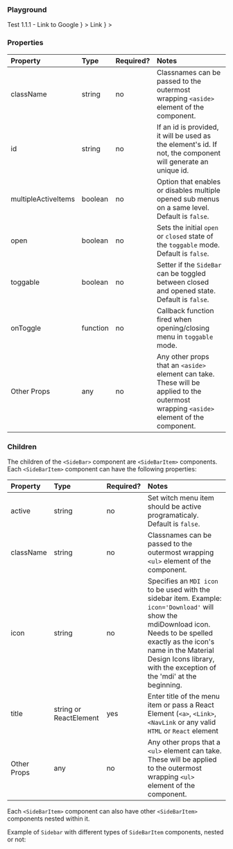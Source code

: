 <Anchor idToScrollTo="playground"><h3>Playground</h3></Anchor>

<Playground>
    <SideBar>
        <SideBarItem icon="CalendarAlert" title="Test 1">
        <SideBarItem icon="CalendarAlert" title="Test 1.1">
            <SideBarItem
            icon="RobotExcitedOutline"
            title={
                <a
                rel="noopener noreferrer"
                target="_blank"
                href="https://google.com"
                >
                Test 1.1.1 - Link to Google
                </a>
            }
            ></SideBarItem>
            <SideBarItem icon="Twitter" title="Test 1.1.2">
            <SideBarItem title="Test 1.1.2.1" active={true}></SideBarItem>
            </SideBarItem>
        </SideBarItem>
        <SideBarItem icon="CalendarAlert" title="Test 1.2">
            <SideBarItem title="Test 1.2.1"></SideBarItem>
        </SideBarItem>
        </SideBarItem>
        <SideBarItem icon="Resize" title="Test 2">
        <SideBarItem title="Test 2.1">
            <SideBarItem
            icon="RobotExcitedOutline"
            title="Test 2.1.1"
            ></SideBarItem>
        </SideBarItem>
        <SideBarItem title="Test 2.2">
            <SideBarItem
            icon="RobotExcitedOutline"
            title="Test 2.2.1"
            ></SideBarItem>
        </SideBarItem>
        </SideBarItem>
        <SideBarItem icon="MapMarkerOutline" title="Test 3"></SideBarItem>
        <SideBarItem icon="CropRotate" title="Test 4"></SideBarItem>
        <SideBarItem icon="FolderPound" title="Test 5"></SideBarItem>
        <SideBarItem
        icon="RobotExcitedOutline"
        title={
            <a rel="noopener noreferrer" target="_blank" href="https://google.com">
            Link
            </a>
        }
        ></SideBarItem>
    </SideBar>
</Playground>


<Anchor idToScrollTo="properties"><h3>Properties</h3></Anchor>

| Property            | Type     | Required? | Notes                                                                                                                                   |
| :------------------ | :------- | :-------- | :-------------------------------------------------------------------------------------------------------------------------------------- |
| className           | string   | no        | Classnames can be passed to the outermost wrapping `<aside>` element of the component.                                                  |
| id                  | string   | no        | If an id is provided, it will be used as the element's id. If not, the component will generate an unique id.                            |
| multipleActiveItems | boolean  | no        | Option that enables or disables multiple opened sub menus on a same level. Default is `false`.                                          |
| open                | boolean  | no        | Sets the initial `open` or `closed` state of the `toggable` mode. Default is `false`.                                                   |
| toggable            | boolean  | no        | Setter if the `SideBar` can be toggled between closed and opened state. Default is `false`.                                             |
| onToggle            | function | no        | Callback function fired when opening/closing menu in `toggable` mode.                                                                   |
| Other Props         | any      | no        | Any other props that an `<aside>` element can take. These will be applied to the outermost wrapping `<aside>` element of the component. |

<Anchor idToScrollTo="children"><h3>Children</h3></Anchor>

The children of the `<SideBar>` component are `<SideBarItem>` components. Each `<SideBarItem>` component can have the following properties:

| Property    | Type                   | Required? | Notes                                                                                                                                                                                                                                                       |
| :---------- | :--------------------- | :-------- | :---------------------------------------------------------------------------------------------------------------------------------------------------------------------------------------------------------------------------------------------------------- |
| active      | string                 | no        | Set witch menu item should be active programaticaly. Default is `false`.                                                                                                                                                                                    |
| className   | string                 | no        | Classnames can be passed to the outermost wrapping `<ul>` element of the component.                                                                                                                                                                         |
| icon        | string                 | no        | Specifies an `MDI icon` to be used with the sidebar item. Example: `icon='Download'` will show the mdiDownload icon. Needs to be spelled exactly as the icon's name in the Material Design Icons library, with the exception of the 'mdi' at the beginning. |
| title       | string or ReactElement | yes       | Enter title of the menu item or pass a React Element (`<a>`, `<Link>`, `<NavLink` or any valid `HTML` or `React` element                                                                                                                                    |
| Other Props | any                    | no        | Any other props that a `<ul>` element can take. These will be applied to the outermost wrapping `<ul>` element of the component.                                                                                                                            |


Each `<SideBarItem>` component can also have other `<SideBarItem>` components nested within it.


Example of `Sidebar` with different types of `SideBarItem` components, nested or not:
